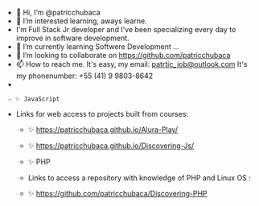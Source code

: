 - 👋 Hi, I’m @patricchubaca
-  👀  I’m interested learning, aways learne.
-  I'm Full Stack Jr developer and I've been specializing every day to improve in software development.
-  🌱 I’m currently learning Softwere Development ...
-  💞️ I’m looking to collaborate on https://github.com/patricchubaca
-  📫 How to reach me. It's easy, my email: patrtic_job@outlook.com It's my phonenumber: +55 (41) 9 9803-8642
-  

     - ✨ JavaScript
  - Links for web access to projects built from courses:
    - ✨ https://patricchubaca.github.io/Alura-Play/
    - ✨ https://patricchubaca.github.io/Discovering-Js/
      
    - ✨ PHP
    - Links to access a repository with knowledge of PHP and Linux OS :
    - ✨ https://github.com/patricchubaca/Discovering-PHP
    
<!---
patricchubaca/patricchubaca is a ✨ special ✨ repository because its `README.md` (this file) appears on your GitHub profile.
You can click the Preview link to take a look at your changes.
--->
